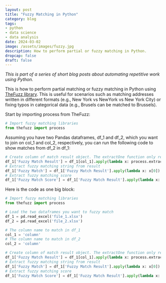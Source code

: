 ```yaml
---
layout: post
title: "Fuzzy Matching in Python"
category: blog
tags: 
- python
- data science
- data analysis
date: 2024-03-02
image: /assets/images/fuzzy.jpg
description: How to perform partial or fuzzy matching in Python.
dropcap: false
draft: false
---
```


*This is part of a series of short blog posts about automating repetitive work using Python.*

This is how to perform partial matching or fuzzy matching in Python using [TheFuzz library](https://github.com/seatgeek/thefuzz). This is useful for scenarios such as matching addresses written in different formats (e.g., New York vs NewYork vs New York City) or fixing typos in categorical data (e.g., Brusels can be matched to Brussels).

Start by importing process from TheFuzz:

```python
# Import fuzzy matching libraries
from thefuzz import process
```

Assuming you have two Pandas dataframes, df_1 and df_2, which you want to join on col_1 and col_2, respectively, you can run the following code to show matches from df_2 in df_1:

```python
# Create column of match result object. The extractOne function only returns the best match.
df_1['Fuzzy Match Result'] = df_1[col_1].apply(lambda x: process.extractOne(x, df_2[col_2]))
# Extract fuzzy matching string from result
df_1['Fuzzy Match'] = df_1['Fuzzy Match Result'].apply(lambda x: x[0])
# Extract fuzzy matching score
df_1['Fuzzy Match Score'] = df_1['Fuzzy Match Result'].apply(lambda x: x[1])
```

Here is the code as one big block:

```python
# Import fuzzy matching libraries
from thefuzz import process

# Load the two dataframes you want to fuzzy match
df_1 = pd.read_excel('file_1.xlsx')
df_2 = pd.read_excel('file_2.xlsx')

# The column name to match in df_1
col_1 = 'column'
# The column name to match in df_2
col_2 = 'column'

# Create column of match result object. The extractOne function only returns the best match.
df_1['Fuzzy Match Result'] = df_1[col_1].apply(lambda x: process.extractOne(x, df_2[col_2]))
# Extract fuzzy matching string from result
df_1['Fuzzy Match'] = df_1['Fuzzy Match Result'].apply(lambda x: x[0])
# Extract fuzzy matching score
df_1['Fuzzy Match Score'] = df_1['Fuzzy Match Result'].apply(lambda x: x[1])
```